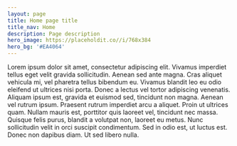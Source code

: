 ```yaml
---
layout: page
title: Home page title
title_nav: Home
description: Page description
hero_image: https://placeholdit.co//i/768x384
hero_bg: '#EA4064'
---
```


Lorem ipsum dolor sit amet, consectetur adipiscing elit. Vivamus imperdiet tellus eget velit gravida sollicitudin. Aenean sed ante magna. Cras aliquet vehicula mi, vel pharetra tellus bibendum eu. Vivamus blandit leo eu odio eleifend ut ultrices nisi porta. Donec a lectus vel tortor adipiscing venenatis. Aliquam ipsum est, gravida et euismod sed, tincidunt non magna. Aenean vel rutrum ipsum. Praesent rutrum imperdiet arcu a aliquet. Proin ut ultrices quam. Nullam mauris est, porttitor quis laoreet vel, tincidunt nec massa. Quisque felis purus, blandit a volutpat non, laoreet eu metus. Nunc sollicitudin velit in orci suscipit condimentum. Sed in odio est, ut luctus est. Donec non dapibus diam. Ut sed libero nulla.

